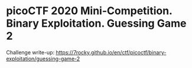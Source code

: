 # picoCTF 2020 Mini-Competition. Binary Exploitation. Guessing Game 2

Challenge write-up: https://7rocky.github.io/en/ctf/picoctf/binary-exploitation/guessing-game-2
